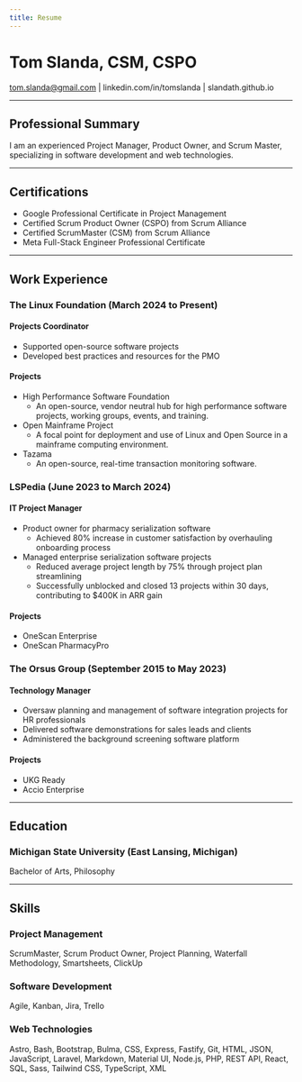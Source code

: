```yaml
---
title: Resume
---
```

# Tom Slanda, CSM, CSPO

tom.slanda@gmail.com | linkedin.com/in/tomslanda | slandath.github.io

---

## Professional Summary

I am an experienced Project Manager, Product Owner, and Scrum Master, specializing in software development and web technologies.

---

## Certifications

* Google Professional Certificate in Project Management
* Certified Scrum Product Owner (CSPO) from Scrum Alliance
* Certified ScrumMaster (CSM) from Scrum Alliance
* Meta Full-Stack Engineer Professional Certificate

---

## Work Experience

### The Linux Foundation (March 2024 to Present)

#### Projects Coordinator

* Supported open-source software projects
* Developed best practices and resources for the PMO

#### Projects

* High Performance Software Foundation
  * An open-source, vendor neutral hub for high performance software projects, working groups, events, and training.
* Open Mainframe Project
  * A focal point for deployment and use of Linux and Open Source in a mainframe computing environment.
* Tazama
  * An open-source, real-time transaction monitoring software.

### LSPedia (June 2023 to March 2024)

#### IT Project Manager

* Product owner for pharmacy serialization software
  * Achieved 80% increase in customer satisfaction by overhauling onboarding process
* Managed enterprise serialization software projects
  * Reduced average project length by 75% through project plan streamlining
  * Successfully unblocked and closed 13 projects within 30 days, contributing to $400K in ARR gain

#### Projects
* OneScan Enterprise
* OneScan PharmacyPro

### The Orsus Group (September 2015 to May 2023)

#### Technology Manager

* Oversaw planning and management of software integration projects for HR professionals
* Delivered software demonstrations for sales leads and clients
* Administered the background screening software platform

#### Projects

* UKG Ready
* Accio Enterprise

---

## Education

### Michigan State University (East Lansing, Michigan)

Bachelor of Arts, Philosophy

---

## Skills

### Project Management

ScrumMaster, Scrum Product Owner, Project Planning, Waterfall Methodology, Smartsheets, ClickUp

### Software Development

Agile, Kanban, Jira, Trello

### Web Technologies

Astro, Bash, Bootstrap, Bulma, CSS, Express, Fastify, Git, HTML, JSON, JavaScript, Laravel, Markdown, Material UI, Node.js, PHP, REST API, React, SQL, Sass, Tailwind CSS, TypeScript, XML
